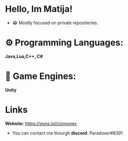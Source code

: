 # Hello, Im Matija!

- 😂 Mostly focused on private repositeries.

# ⚙ Programming Languages:

**Java,Lua,C++, C#**

# 🔧 Game Engines:

**Unity** 

# Links

**Website:** https://guns.lol/cizmonex

- You can contact me thourgh **discord**: Paradoxer#8391
